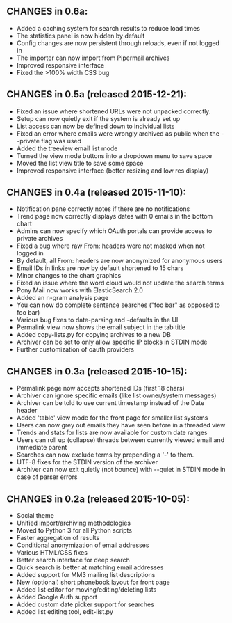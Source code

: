 ## CHANGES in 0.6a:

- Added a caching system for search results to reduce load times
- The statistics panel is now hidden by default
- Config changes are now persistent through reloads, even if not logged in
- The importer can now import from Pipermail archives
- Improved responsive interface
- Fixed the >100% width CSS bug
  
## CHANGES in 0.5a (released 2015-12-21):

- Fixed an issue where shortened URLs were not unpacked correctly.
- Setup can now quietly exit if the system is already set up
- List access can now be defined down to individual lists
- Fixed an error where emails were wrongly archived as public when
  the --private flag was used
- Added the treeview email list mode
- Turned the view mode buttons into a dropdown menu to save space
- Moved the list view title to save some space
- Improved responsive interface (better resizing and low res display)

## CHANGES in 0.4a (released 2015-11-10):

- Notification pane correctly notes if there are no notifications
- Trend page now correctly displays dates with 0 emails in the bottom chart
- Admins can now specify which OAuth portals can provide access to private archives
- Fixed a bug where raw From: headers were not masked when not logged in
- By default, all From: headers are now anonymized for anonymous users
- Email IDs in links are now by default shortened to 15 chars
- Minor changes to the chart graphics
- Fixed an issue where the word cloud would not update the search terms
- Pony Mail now works with ElasticSearch 2.0
- Added an n-gram analysis page
- You can now do complete sentence searches ("foo bar" as opposed to foo bar)
- Various bug fixes to date-parsing and -defaults in the UI
- Permalink view now shows the email subject in the tab title
- Added copy-lists.py for copying archives to a new DB
- Archiver can be set to only allow specific IP blocks in STDIN mode
- Further customization of oauth providers

## CHANGES in 0.3a (released 2015-10-15):

- Permalink page now accepts shortened IDs (first 18 chars)
- Archiver can ignore specific emails (like list owner/system messages)
- Archiver can be told to use current timestamp instead of the Date header
- Added 'table' view mode for the front page for smaller list systems
- Users can now grey out emails they have seen before in a threaded view
- Trends and stats for lists are now available for custom date ranges
- Users can roll up (collapse) threads between currently viewed email and immediate parent
- Searches can now exclude terms by prepending a '-' to them.
- UTF-8 fixes for the STDIN version of the archiver
- Archiver can now exit quietly (not bounce) with --quiet in STDIN mode in case of parser errors

## CHANGES in 0.2a (released 2015-10-05):

- Social theme
- Unified import/archiving methodologies
- Moved to Python 3 for all Python scripts
- Faster aggregation of results
- Conditional anonymization of email addresses
- Various HTML/CSS fixes
- Better search interface for deep search
- Quick search is better at matching email addresses
- Added support for MM3 mailing list descriptions
- New (optional) short phonebook layout for front page
- Added list editor for moving/editing/deleting lists
- Added Google Auth support
- Added custom date picker support for searches
- Added list editing tool, edit-list.py

